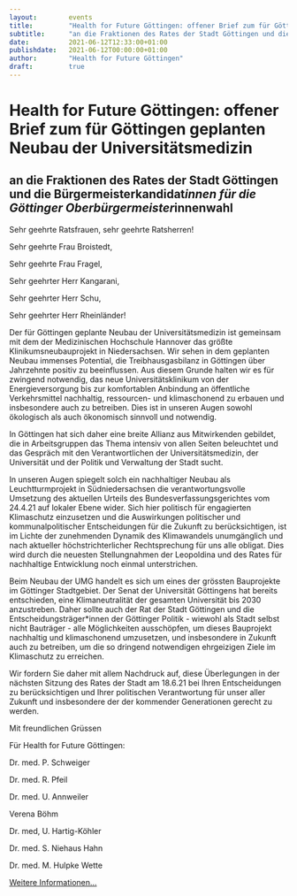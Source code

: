 ```yaml
---
layout:        events
title:         "Health for Future Göttingen: offener Brief zum für Göttingen geplanten Neubau der Universitätsmedizin"
subtitle:      "an die Fraktionen des Rates der Stadt Göttingen und die Bürgermeisterkandidat*innen für die Göttinger Oberbürgermeister*innenwahl"
date:          2021-06-12T12:33:00+01:00
publishdate:   2021-06-12T00:00:00+01:00
author:        "Health for Future Göttingen"
draft:         true
---
```


Health for Future Göttingen: offener Brief zum für Göttingen geplanten Neubau der Universitätsmedizin
===========

an die Fraktionen des Rates der Stadt Göttingen und die Bürgermeisterkandidat*innen für die Göttinger Oberbürgermeister*innenwahl
-----------


Sehr geehrte Ratsfrauen, sehr geehrte Ratsherren!

Sehr geehrte Frau Broistedt,

Sehr geehrte Frau Fragel,

Sehr geehrter Herr Kangarani,

Sehr geehrter Herr Schu,

Sehr geehrter Herr Rheinländer!

Der für Göttingen geplante Neubau der Universitätsmedizin ist gemeinsam mit dem der Medizinischen Hochschule Hannover das größte Klinikumsneubauprojekt in Niedersachsen. Wir sehen in dem geplanten
Neubau immenses Potential, die Treibhausgasbilanz in Göttingen über
Jahrzehnte positiv zu beeinflussen. Aus diesem Grunde halten wir es für
zwingend notwendig, das neue Universitätsklinikum von der Energieversorgung bis zur komfortablen Anbindung an öffentliche Verkehrsmittel
nachhaltig, ressourcen- und klimaschonend zu erbauen und insbesondere auch zu betreiben. Dies ist in unseren Augen sowohl ökologisch als
auch ökonomisch sinnvoll und notwendig.

In Göttingen hat sich daher eine breite Allianz aus Mitwirkenden gebildet, die in Arbeitsgruppen das Thema intensiv von allen Seiten beleuchtet und das Gespräch mit den Verantwortlichen der Universitätsmedizin,
der Universität und der Politik und Verwaltung der Stadt sucht.

In unseren Augen spiegelt solch ein nachhaltiger Neubau als Leuchtturmprojekt in Südniedersachsen die verantwortungsvolle Umsetzung
des aktuellen Urteils des Bundesverfassungsgerichtes vom 24.4.21 auf
lokaler Ebene wider. Sich hier politisch für engagierten Klimaschutz
einzusetzen und die Auswirkungen politischer und kommunalpolitischer
Entscheidungen für die Zukunft zu berücksichtigen, ist im Lichte der zunehmenden Dynamik des Klimawandels unumgänglich und nach aktueller höchstrichterlicher Rechtsprechung für uns alle obligat. Dies wird
durch die neuesten Stellungnahmen der Leopoldina und des Rates für
nachhaltige Entwicklung noch einmal unterstrichen.

Beim Neubau der UMG handelt es sich um eines der grössten Bauprojekte im Göttinger Stadtgebiet. Der Senat der Universität Göttingens hat
bereits entschieden, eine Klimaneutralität der gesamten Universität bis
2030 anzustreben. Daher sollte auch der Rat der Stadt Göttingen und
die Entscheidungsträger*innen der Göttinger Politik - wiewohl als Stadt
selbst nicht Bauträger - alle Möglichkeiten ausschöpfen, um dieses
Bauprojekt nachhaltig und klimaschonend umzusetzen, und insbesondere in Zukunft auch zu betreiben, um die so dringend notwendigen
ehrgeizigen Ziele im Klimaschutz zu erreichen.

Wir fordern Sie daher mit allem Nachdruck auf, diese Überlegungen in
der nächsten Sitzung des Rates der Stadt am 18.6.21 bei Ihren Entscheidungen zu berücksichtigen und Ihrer politischen Verantwortung für
unser aller Zukunft und insbesondere der der kommender Generationen
gerecht zu werden.

Mit freundlichen Grüssen

Für Health for Future Göttingen:

Dr. med. P. Schweiger

Dr. med. R. Pfeil

Dr. med. U. Annweiler

Verena Böhm

Dr. med, U. Hartig-Köhler

Dr. med. S. Niehaus Hahn

Dr. med. M. Hulpke Wette

[Weitere Informationen...](mailto:healthforfuture_goe@posteo.de)
